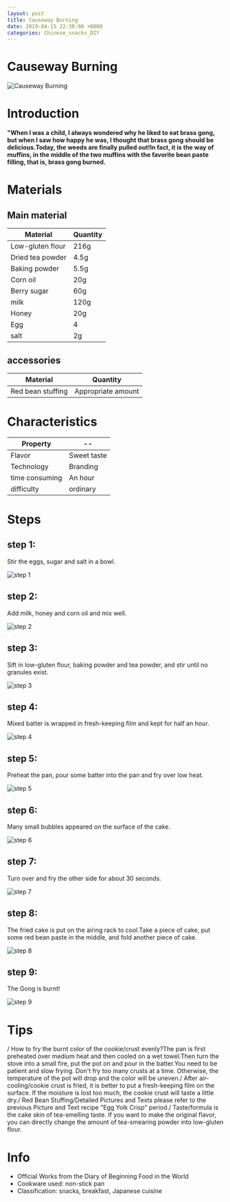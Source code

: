 ```yaml
---
layout: post
title: Causeway Burning
date: 2019-04-15 22:30:00 +0800
categories: Chinese_snacks_DIY
---
```


# Causeway Burning

![Causeway Burning]({{site.baseurl}}/img/417554/417554.jpg)

# Introduction

**"When I was a child, I always wondered why he liked to eat brass gong, but when I saw how happy he was, I thought that brass gong should be delicious.Today, the weeds are finally pulled out!In fact, it is the way of muffins, in the middle of the two muffins with the favorite bean paste filling, that is, brass gong burned.**

# Materials


## Main material

Material|Quantity
--|--
Low-gluten flour|216g
Dried tea powder|4.5g
Baking powder|5.5g
Corn oil|20g
Berry sugar|60g
milk|120g
Honey|20g
Egg|4
salt|2g

## accessories

Material|Quantity
--|--
Red bean stuffing|Appropriate amount

# Characteristics

Property|--
--|--
Flavor|Sweet taste
Technology|Branding
time consuming|An hour
difficulty|ordinary

# Steps

## step 1:

Stir the eggs, sugar and salt in a bowl.

![step 1]({{site.baseurl}}/img/417554/1.jpg)

## step 2:

Add milk, honey and corn oil and mix well.

![step 2]({{site.baseurl}}/img/417554/2.jpg)

## step 3:

Sift in low-gluten flour, baking powder and tea powder, and stir until no granules exist.

![step 3]({{site.baseurl}}/img/417554/3.jpg)

## step 4:

Mixed batter is wrapped in fresh-keeping film and kept for half an hour.

![step 4]({{site.baseurl}}/img/417554/4.jpg)

## step 5:

Preheat the pan, pour some batter into the pan and fry over low heat.

![step 5]({{site.baseurl}}/img/417554/5.jpg)

## step 6:

Many small bubbles appeared on the surface of the cake.

![step 6]({{site.baseurl}}/img/417554/6.jpg)

## step 7:

Turn over and fry the other side for about 30 seconds.

![step 7]({{site.baseurl}}/img/417554/7.jpg)

## step 8:

The fried cake is put on the airing rack to cool.Take a piece of cake, put some red bean paste in the middle, and fold another piece of cake.

![step 8]({{site.baseurl}}/img/417554/8.jpg)

## step 9:

The Gong is burnt!

![step 9]({{site.baseurl}}/img/417554/9.jpg)

# Tips

/ How to fry the burnt color of the cookie/crust evenly?The pan is first preheated over medium heat and then cooled on a wet towel.Then turn the stove into a small fire, put the pot on and pour in the batter.You need to be patient and slow frying. Don't fry too many crusts at a time. Otherwise, the temperature of the pot will drop and the color will be uneven./ After air-cooling/cookie crust is fried, it is better to put a fresh-keeping film on the surface. If the moisture is lost too much, the cookie crust will taste a little dry./ Red Bean Stuffing/Detailed Pictures and Texts please refer to the previous Picture and Text recipe "Egg Yolk Crisp" period./ Taste/formula is the cake skin of tea-smelling taste. If you want to make the original flavor, you can directly change the amount of tea-smearing powder into low-gluten flour.

# Info

- Official Works from the Diary of Beginning Food in the World
- Cookware used: non-stick pan
- Classification: snacks, breakfast, Japanese cuisine